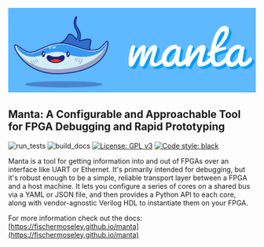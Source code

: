 ![](doc/assets/logo.png)

## Manta: A Configurable and Approachable Tool for FPGA Debugging and Rapid Prototyping
![run_tests](https://github.com/fischermoseley/manta/actions/workflows/run_tests.yml/badge.svg)
![build_docs](https://github.com/fischermoseley/manta/actions/workflows/build_docs.yml/badge.svg)
[![License: GPL v3](https://img.shields.io/badge/License-GPLv3-blue.svg)](https://www.gnu.org/licenses/gpl-3.0)
[![Code style: black](https://img.shields.io/badge/code%20style-black-000000.svg)](https://github.com/psf/black)

Manta is a tool for getting information into and out of FPGAs over an interface like UART or Ethernet. It's primarily intended for debugging, but it's robust enough to be a simple, reliable transport layer between a FPGA and a host machine. It lets you configure a series of cores on a shared bus via a YAML or JSON file, and then provides a Python API to each core, along with vendor-agnostic Verilog HDL to instantiate them on your FPGA.

For more information check out the docs:
[https://fischermoseley.github.io/manta](https://fischermoseley.github.io/manta)
